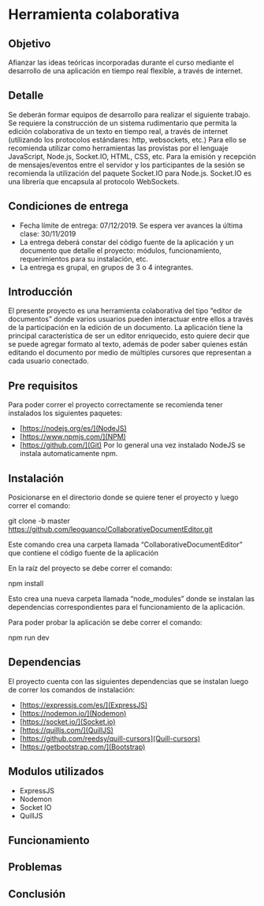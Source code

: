# Herramienta colaborativa

## Objetivo
Afianzar las ideas teóricas incorporadas durante el curso mediante el desarrollo de una aplicación en tiempo real flexible, a través de internet.
## Detalle
Se deberán formar equipos de desarrollo para realizar el siguiente trabajo.
Se requiere la construcción de un sistema rudimentario que permita la edición colaborativa de un texto en tiempo real, a través de internet (utilizando los protocolos estándares: http, websockets, etc.)
Para ello se recomienda utilizar como herramientas las provistas por el lenguaje JavaScript, Node.js, Socket.IO, HTML, CSS, etc.
Para la emisión y recepción de mensajes/eventos entre el servidor y los participantes de la sesión se recomienda la utilización del paquete Socket.IO para Node.js. Socket.IO es una librería que encapsula al protocolo WebSockets.
## Condiciones de entrega
* Fecha límite de entrega: 07/12/2019. Se espera ver avances la última clase: 30/11/2019
* La entrega deberá constar del código fuente de la aplicación y un documento que detalle el proyecto: módulos, funcionamiento, requerimientos para su instalación, etc.
* La entrega es grupal, en grupos de 3 o 4 integrantes.
## Introducción
El presente proyecto es una herramienta colaborativa del tipo “editor de documentos” donde varios usuarios pueden interactuar entre ellos a través de la participación en la edición de un documento. 
La aplicación tiene la principal característica de ser un editor enriquecido, esto quiere decir que se puede agregar formato al texto, además de poder saber quienes están editando el documento por medio de múltiples cursores que representan a cada usuario conectado.
## Pre requisitos
Para poder correr el proyecto correctamente se recomienda tener instalados los siguientes paquetes:
* [https://nodejs.org/es/](NodeJS)
* [https://www.npmjs.com/](NPM)
* [https://github.com/](Git)
Por lo general una vez instalado NodeJS se instala automaticamente npm.
## Instalación
Posicionarse en el directorio donde se quiere tener el proyecto y luego correr el comando:

git clone -b master https://github.com/leoguanco/CollaborativeDocumentEditor.git

Este comando crea una carpeta llamada “CollaborativeDocumentEditor” que contiene el código fuente de la aplicación

En la raíz del proyecto se debe correr el comando:

npm install

Esto crea una nueva carpeta llamada “node_modules” donde se instalan las dependencias correspondientes para el funcionamiento de la aplicación.

Para poder probar la aplicación se debe correr el comando:

npm run dev
## Dependencias
El proyecto cuenta con las siguientes dependencias que se instalan luego de correr los comandos de instalación:

* [https://expressjs.com/es/](ExpressJS)
* [https://nodemon.io/](Nodemon)
* [https://socket.io/](Socket.io)
* [https://quilljs.com/](QuillJS)
* [https://github.com/reedsy/quill-cursors](Quill-cursors)
* [https://getbootstrap.com/](Bootstrap)

## Modulos utilizados
* ExpressJS
* Nodemon
* Socket IO
* QuillJS
## Funcionamiento
## Problemas
## Conclusión

